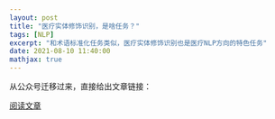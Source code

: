 ```yaml
---
layout: post
title: "医疗实体修饰识别，是啥任务？"
tags: [NLP]
excerpt: "和术语标准化任务类似，医疗实体修饰识别也是医疗NLP方向的特色任务"
date: 2021-08-10 11:40:00
mathjax: true
---
```


从公众号迁移过来，直接给出文章链接：

[阅读文章](https://mp.weixin.qq.com/s/qkgpadyiW0GcULrcKeYqdA)